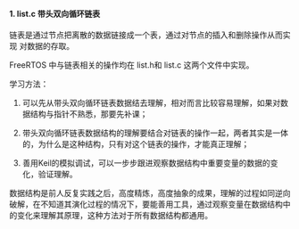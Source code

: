 #### 1. list.c 带头双向循环链表

链表是通过节点把离散的数据链接成一个表，通过对节点的插入和删除操作从而实现
对数据的存取。

FreeRTOS 中与链表相关的操作均在 list.h和 list.c 这两个文件中实现。

学习方法：

1. 可以先从带头双向循环链表数据结去理解，相对而言比较容易理解，如果对数据结构与指针不熟悉，那要先补课；

2. 带头双向循环链表数据结构的理解要结合对链表的操作一起，两者其实是一体的，为什么是这种结构，只有对这个链表的操作，才能真正理解；

3. 善用Keil的模拟调试，可以一步步跟进观察数据结构中重要变量的数据的变化，验证理解。

数据结构是前人反复实践之后，高度精炼，高度抽象的成果，理解的过程如同逆向破解，在不知道其演化过程的情况下，要能善用工具，通过观察变量在数据结构中的变化来理解其原理，这种方法对于所有数据结构都通用。
